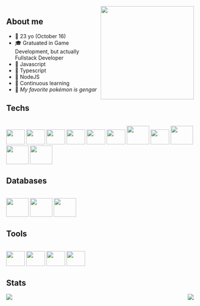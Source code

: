<!-- Gengar cycle -->
<img  align="right" width="250" height="250" src="https://user-images.githubusercontent.com/41169099/156685092-009abaef-f41b-4b73-8887-bb43de8daa39.gif" />

## About me

- 🥳 23 yo (October 16)
- 🎓 Gratuated in Game Development, but actually Fullstack Developer
- 💛 Javascript
- 💙 Typescript
- 💚 NodeJS
- 🧐 Continuous learning
- 👻 _My favorite pokémon is gengar_

## Techs

<div align="left" style="display: block"><br>
 <!-- HTML -->
 <img height="40" width="50" src="https://cdn.jsdelivr.net/gh/devicons/devicon/icons/html5/html5-original.svg" />

 <!-- CSS -->
 <img height="40" width="50" src="https://cdn.jsdelivr.net/gh/devicons/devicon/icons/css3/css3-original.svg" />

 <!-- Javascript -->
 <img height="40" width="50" src="https://cdn.jsdelivr.net/gh/devicons/devicon/icons/javascript/javascript-original.svg" />

 <!-- Typescript -->
 <img height="40" width="50" src="https://cdn.jsdelivr.net/gh/devicons/devicon/icons/typescript/typescript-original.svg" />

 <!-- Node JS -->
 <img height="40" width="50" src="https://cdn.jsdelivr.net/gh/devicons/devicon/icons/nodejs/nodejs-original.svg" />

 <!-- React JS -->
 <img height="40" width="50" src="https://cdn.jsdelivr.net/gh/devicons/devicon/icons/react/react-original.svg" />

 <!-- Next JS -->
 <img height="50" width="60" src="https://cdn.jsdelivr.net/gh/devicons/devicon/icons/nextjs/nextjs-original-wordmark.svg" />
 
 <!-- Jest -->
 <img height="40" width="50" src="https://cdn.jsdelivr.net/gh/devicons/devicon/icons/jest/jest-plain.svg" />


 <!-- GraphQL -->
 <img height="50" width="60" src="https://cdn.jsdelivr.net/gh/devicons/devicon/icons/graphql/graphql-plain-wordmark.svg" />

 <!-- Docker -->
 <img height="50" width="60" src="https://cdn.jsdelivr.net/gh/devicons/devicon/icons/docker/docker-original-wordmark.svg" />

 <!-- Firebase -->
 <img height="50" width="60" src="https://cdn.jsdelivr.net/gh/devicons/devicon/icons/firebase/firebase-plain-wordmark.svg" />
</div>

## Databases

<div align="left" style="display: inline_block"><br> 
 <!-- Mongo DB -->
 <img height="50" width="60" src="https://cdn.jsdelivr.net/gh/devicons/devicon/icons/mongodb/mongodb-original-wordmark.svg" />


 <!-- PostgreSQL -->
 <img height="50" width="60" src="https://cdn.jsdelivr.net/gh/devicons/devicon/icons/postgresql/postgresql-original-wordmark.svg" />


 <!-- Mysql -->
 <img height="50" width="60" src="https://cdn.jsdelivr.net/gh/devicons/devicon/icons/mysql/mysql-original-wordmark.svg" />
</div>

## Tools

<div align="left" style="display: inline_block"><br>
 <!-- Vscode -->
 <img height="40" width="50" src="https://cdn.jsdelivr.net/gh/devicons/devicon/icons/vscode/vscode-original.svg" />
 
 <!-- GIT -->
 <img height="40" width="50" src="https://cdn.jsdelivr.net/gh/devicons/devicon/icons/git/git-original.svg" />
 
 <!-- Github -->
 <img height="40" width="50" src="https://cdn.jsdelivr.net/gh/devicons/devicon/icons/github/github-original.svg" />

 <!-- Gitlab -->
 <img height="40" width="50" src="https://cdn.jsdelivr.net/gh/devicons/devicon/icons/gitlab/gitlab-original.svg" />

</div>


## Stats

<!-- Top Languages -->
<img align="left" max-width="320px" src="https://github-readme-stats.vercel.app/api/top-langs/?username=alanjhonatan&layout=compact&hide=jupyter%20notebook&show_icons=true&title_color=fff&icon_color=79ff97&text_color=9f9f9f&bg_color=151515" />

<!-- General Stats -->
<img align="right" max-width="320px" src="https://github-readme-stats.vercel.app/api/?username=alanjhonatan&show_icons=true&title_color=fff&icon_color=79ff97&text_color=9f9f9f&bg_color=151515" />
